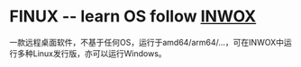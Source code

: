 # FINUX -- learn OS follow [INWOX](https://github.com/qvjp/INWOX)

一款远程桌面软件，不基于任何OS，运行于amd64/arm64/...，可在INWOX中运行多种Linux发行版，亦可以运行Windows。
